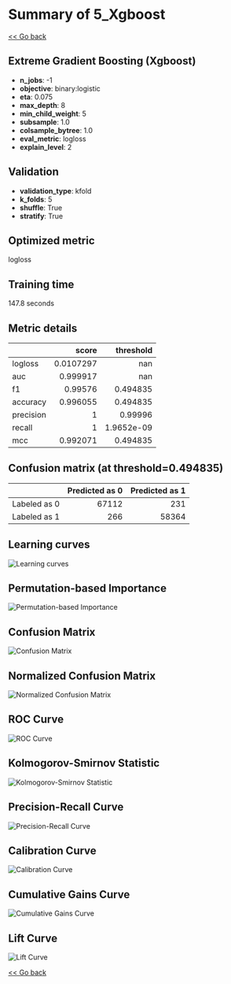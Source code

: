 # Summary of 5_Xgboost

[<< Go back](../README.md)


## Extreme Gradient Boosting (Xgboost)
- **n_jobs**: -1
- **objective**: binary:logistic
- **eta**: 0.075
- **max_depth**: 8
- **min_child_weight**: 5
- **subsample**: 1.0
- **colsample_bytree**: 1.0
- **eval_metric**: logloss
- **explain_level**: 2

## Validation
 - **validation_type**: kfold
 - **k_folds**: 5
 - **shuffle**: True
 - **stratify**: True

## Optimized metric
logloss

## Training time

147.8 seconds

## Metric details
|           |     score |    threshold |
|:----------|----------:|-------------:|
| logloss   | 0.0107297 | nan          |
| auc       | 0.999917  | nan          |
| f1        | 0.99576   |   0.494835   |
| accuracy  | 0.996055  |   0.494835   |
| precision | 1         |   0.99996    |
| recall    | 1         |   1.9652e-09 |
| mcc       | 0.992071  |   0.494835   |


## Confusion matrix (at threshold=0.494835)
|              |   Predicted as 0 |   Predicted as 1 |
|:-------------|-----------------:|-----------------:|
| Labeled as 0 |            67112 |              231 |
| Labeled as 1 |              266 |            58364 |

## Learning curves
![Learning curves](learning_curves.png)

## Permutation-based Importance
![Permutation-based Importance](permutation_importance.png)
## Confusion Matrix

![Confusion Matrix](confusion_matrix.png)


## Normalized Confusion Matrix

![Normalized Confusion Matrix](confusion_matrix_normalized.png)


## ROC Curve

![ROC Curve](roc_curve.png)


## Kolmogorov-Smirnov Statistic

![Kolmogorov-Smirnov Statistic](ks_statistic.png)


## Precision-Recall Curve

![Precision-Recall Curve](precision_recall_curve.png)


## Calibration Curve

![Calibration Curve](calibration_curve_curve.png)


## Cumulative Gains Curve

![Cumulative Gains Curve](cumulative_gains_curve.png)


## Lift Curve

![Lift Curve](lift_curve.png)



[<< Go back](../README.md)
